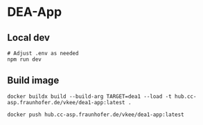 # DEA-App

## Local dev

```shell
# Adjust .env as needed
npm run dev
```

## Build image

```shell
docker buildx build --build-arg TARGET=dea1 --load -t hub.cc-asp.fraunhofer.de/vkee/dea1-app:latest .

docker push hub.cc-asp.fraunhofer.de/vkee/dea1-app:latest

```
